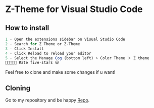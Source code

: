 # Z-Theme for Visual Studio Code

## How to install

```js
1 - Open the extensions sidebar on Visual Studio Code
2 - Search for Z Theme or Z-Theme
3 - Click Install
4 - Click Reload to reload your editor
5 - Select the Manage Cog (bottom left) > Color Theme ＞ Z theme
🌟🌟🌟🌟🌟 Rate five-stars 😃
```

Feel free to clone and make some changes if u want!

## Cloning

Go to my repository and be happy [Repo](https://github.com/EduardoZortea18/Z-Theme).
